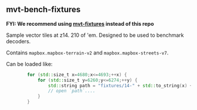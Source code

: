 ## mvt-bench-fixtures

**FYI: We recommend using [mvt-fixtures](https://github.com/mapbox/mvt-fixtures) instead of this repo**

Sample vector tiles at z14. 210 of 'em. Designed to be used to benchmark decoders.

Contains `mapbox.mapbox-terrain-v2` and `mapbox.mapbox-streets-v7`.

Can be loaded like:

```c++
        for (std::size_t x=4680;x<=4693;++x) {
            for (std::size_t y=6260;y<=6274;++y) {
                std::string path = "fixtures/14-" + std::to_string(x) + "-" + std::to_string(y) + ".mvt";
                // open `path`....
            }
        }
```

